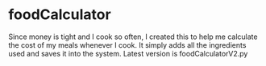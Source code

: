 # foodCalculator
Since money is tight and I cook so often, I created this to help me calculate the cost of my meals whenever I cook. It simply adds all the ingredients used and saves it into the system. Latest version is foodCalculatorV2.py
